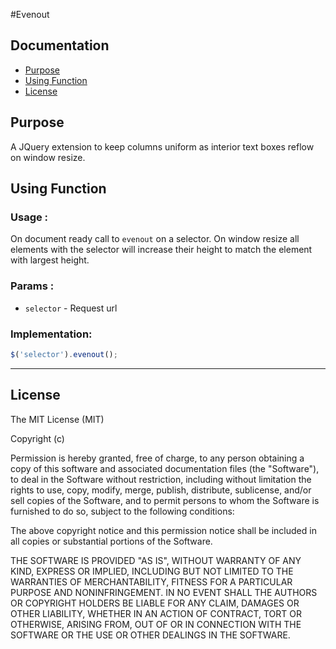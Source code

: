 #Evenout

## Documentation
* [Purpose](#purpose)
* [Using Function](#using-function)
* [License](#license)

## Purpose

A JQuery extension to keep columns uniform as interior text boxes reflow on window resize.

## Using Function

### Usage :

On document ready call to `evenout` on a selector. On window resize all elements with the selector will increase their height to match the element with largest height.

### Params :

- `selector`	- Request url

### Implementation:

```javascript
$('selector').evenout();
```

---

## License

The MIT License (MIT)

Copyright (c)

Permission is hereby granted, free of charge, to any person obtaining a copy of this software and associated documentation files (the "Software"), to deal in the Software without restriction, including without limitation the rights to use, copy, modify, merge, publish, distribute, sublicense, and/or sell copies of the Software, and to permit persons to whom the Software is furnished to do so, subject to the following conditions:

The above copyright notice and this permission notice shall be included in all copies or substantial portions of the Software.

THE SOFTWARE IS PROVIDED "AS IS", WITHOUT WARRANTY OF ANY KIND, EXPRESS OR IMPLIED, INCLUDING BUT NOT LIMITED TO THE WARRANTIES OF MERCHANTABILITY, FITNESS FOR A PARTICULAR PURPOSE AND NONINFRINGEMENT. IN NO EVENT SHALL THE AUTHORS OR COPYRIGHT HOLDERS BE LIABLE FOR ANY CLAIM, DAMAGES OR OTHER LIABILITY, WHETHER IN AN ACTION OF CONTRACT, TORT OR OTHERWISE, ARISING FROM, OUT OF OR IN CONNECTION WITH THE SOFTWARE OR THE USE OR OTHER DEALINGS IN THE SOFTWARE.
